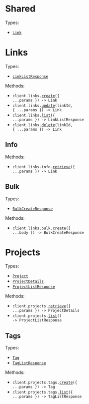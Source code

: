 # Shared

Types:

- <code><a href="./src/resources/shared.ts">Link</a></code>

# Links

Types:

- <code><a href="./src/resources/links/links.ts">LinkListResponse</a></code>

Methods:

- <code title="post /links">client.links.<a href="./src/resources/links/links.ts">create</a>({ ...params }) -> Link</code>
- <code title="put /links/{linkId}">client.links.<a href="./src/resources/links/links.ts">update</a>(linkId, { ...params }) -> Link</code>
- <code title="get /links">client.links.<a href="./src/resources/links/links.ts">list</a>({ ...params }) -> LinkListResponse</code>
- <code title="delete /links/{linkId}">client.links.<a href="./src/resources/links/links.ts">delete</a>(linkId, { ...params }) -> Link</code>

## Info

Methods:

- <code title="get /links/info">client.links.info.<a href="./src/resources/links/info.ts">retrieve</a>({ ...params }) -> Link</code>

## Bulk

Types:

- <code><a href="./src/resources/links/bulk.ts">BulkCreateResponse</a></code>

Methods:

- <code title="post /links/bulk">client.links.bulk.<a href="./src/resources/links/bulk.ts">create</a>([ ...body ]) -> BulkCreateResponse</code>

# Projects

Types:

- <code><a href="./src/resources/projects/projects.ts">Project</a></code>
- <code><a href="./src/resources/projects/projects.ts">ProjectDetails</a></code>
- <code><a href="./src/resources/projects/projects.ts">ProjectListResponse</a></code>

Methods:

- <code title="get /projects/{projectSlug}">client.projects.<a href="./src/resources/projects/projects.ts">retrieve</a>({ ...params }) -> ProjectDetails</code>
- <code title="get /projects">client.projects.<a href="./src/resources/projects/projects.ts">list</a>() -> ProjectListResponse</code>

## Tags

Types:

- <code><a href="./src/resources/projects/tags.ts">Tag</a></code>
- <code><a href="./src/resources/projects/tags.ts">TagListResponse</a></code>

Methods:

- <code title="post /projects/{projectSlug}/tags">client.projects.tags.<a href="./src/resources/projects/tags.ts">create</a>({ ...params }) -> Tag</code>
- <code title="get /projects/{projectSlug}/tags">client.projects.tags.<a href="./src/resources/projects/tags.ts">list</a>({ ...params }) -> TagListResponse</code>
